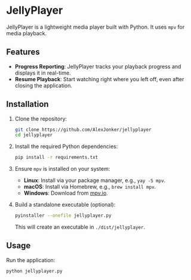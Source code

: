 # JellyPlayer

JellyPlayer is a lightweight media player built with Python. It uses `mpv` for media playback.

## Features

- **Progress Reporting**: JellyPlayer tracks your playback progress and displays it in real-time.
- **Resume Playback**: Start watching right where you left off, even after closing the application.

## Installation

1. Clone the repository:
    ```bash
    git clone https://github.com/AlexJonker/jellyplayer
    cd jellyplayer
    ```

2. Install the required Python dependencies:
    ```bash
    pip install -r requirements.txt
    ```

3. Ensure `mpv` is installed on your system:
    - **Linux**: Install via your package manager, e.g., `yay -S mpv`.
    - **macOS**: Install via Homebrew, e.g., `brew install mpv`.
    - **Windows**: Download from [mpv.io](https://mpv.io/installation/).

4. Build a standalone executable (optional):
    ```bash
    pyinstaller --onefile jellyplayer.py
    ```
    This will create an executable in `./dist/jellyplayer`.

## Usage

Run the application:
```bash
python jellyplayer.py
```